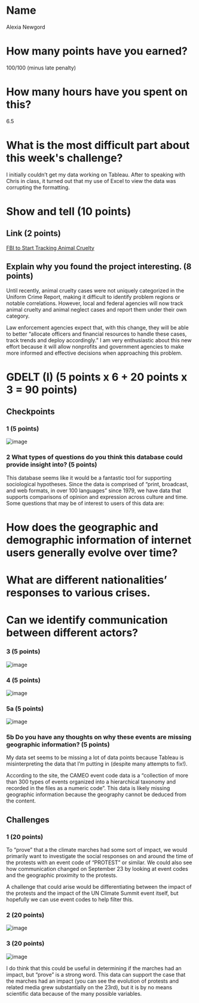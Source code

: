 # Name

Alexia Newgord

# How many points have you earned?

100/100 (minus late penalty)

# How many hours have you spent on this?

6.5

# What is the most difficult part about this week's challenge?

I initially couldn’t get my data working on Tableau.  After to speaking with Chris in class, it turned out that my use of Excel to view the data was corrupting the formatting.

# Show and tell (10 points)

## Link (2 points)

[FBI to Start Tracking Animal Cruelty](http://blog.humanesociety.org/wayne/2014/09/animal-cruelty-uniform-crime-report.html)

## Explain why you found the project interesting. (8 points)

Until recently, animal cruelty cases were not uniquely categorized in the Uniform Crime Report, making it difficult to identify problem regions or notable correlations.  However, local and federal agencies will now track animal cruelty and animal neglect cases and report them under their own category.  

Law enforcement agencies expect that, with this change, they will be able to better “allocate officers and financial resources to handle these cases, track trends and deploy accordingly.”  I am very enthusiastic about this new effort because it will allow nonprofits and government agencies to make more informed and effective decisions when approaching this problem.

# GDELT (I) (5 points x 6 + 20 points x 3 = 90 points)

## Checkpoints

### 1 (5 points)

![image](cp1.png?raw=true)

### 2 What types of questions do you think this database could provide insight into? (5 points)

This database seems like it would be a fantastic tool for supporting sociological hypotheses.  Since the data is comprised of “print, broadcast, and web formats, in over 100 languages” since 1979, we have data that supports comparisons of opinion and expression across culture and time.  Some questions that may be of interest to users of this data are:

# How does the geographic and demographic information of internet users generally evolve over time?
# What are different nationalities’ responses to various crises.
# Can we identify communication between different actors?

### 3 (5 points)

![image](cp3.png?raw=true)

### 4 (5 points)

![image](cp4.png?raw=true)

### 5a (5 points)

![image](cp5.png?raw=true)

### 5b Do you have any thoughts on why these events are missing geographic information? (5 points)

My data set seems to be missing a lot of data points because Tableau is misinterpreting the data that I’m putting in (despite many attempts to fix!).

According to the site, the CAMEO event code data is a “collection of more than 300 types of events organized into a hierarchical taxonomy and recorded in the files as a numeric code”.  This data is likely missing geographic information because the geography cannot be deduced from the content. 

## Challenges

### 1 (20 points)
To “prove” that a the climate marches had some sort of impact, we would primarily want to investigate the social responses on and around the time of the protests with an event code of “PROTEST” or similar.  We could also see how communication changed on September 23 by looking at event codes and the geographic proximity to the protests.

A challenge that could arise would be differentiating between the impact of the protests and the impact of the UN Climate Summit event itself, but hopefully we can use event codes to help filter this.

### 2 (20 points)

![image](c2.png?raw=true)

### 3 (20 points)

![image](c3.png?raw=true)

I do think that this could be useful in determining if the marches had an impact, but “prove” is a strong word.  This data can support the case that the marches had an impact (you can see the evolution of protests and related media grew substantially on the 23rd), but it is by no means scientific data because of the many possible variables.
